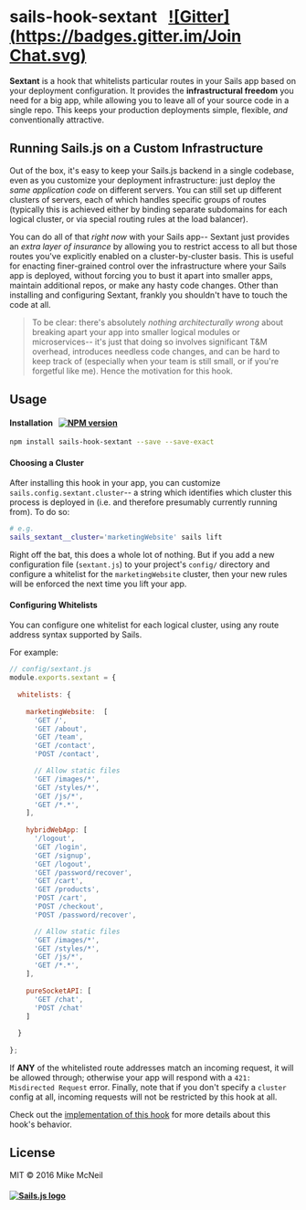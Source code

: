 # sails-hook-sextant  &nbsp;  [![Gitter](https://badges.gitter.im/Join Chat.svg)](https://gitter.im/balderdashy/sails?utm_source=badge&utm_medium=badge&utm_campaign=pr-badge&utm_content=badge)

**Sextant** is a hook that whitelists particular routes in your Sails app based on your deployment configuration.  It provides the **infrastructural freedom** you need for a big app, while allowing you to leave all of your source code in a single repo.  This keeps your production deployments simple, flexible, _and_ conventionally attractive.


## Running Sails.js on a Custom Infrastructure

Out of the box, it's easy to keep your Sails.js backend in a single codebase, even as you customize your deployment infrastructure:  just deploy the _same application code_ on different servers.  You can still set up different clusters of servers, each of which handles specific groups of routes (typically this is achieved either by binding separate subdomains for each logical cluster, or via special routing rules at the load balancer).

You can do all of that _right now_ with your Sails app-- Sextant just provides an _extra layer of insurance_ by allowing you to restrict access to all but those routes you've explicitly enabled on a cluster-by-cluster basis.  This is useful for enacting finer-grained control over the infrastructure where your Sails app is deployed, without forcing you to bust it apart into smaller apps, maintain additional repos, or make any hasty code changes.  Other than installing and configuring Sextant, frankly you shouldn't have to touch the code at all.

> To be clear: there's absolutely _nothing architecturally wrong_ about breaking apart your app into smaller logical modules or microservices-- it's just that doing so involves significant T&M overhead, introduces needless code changes, and can be hard to keep track of (especially when your team is still small, or if you're forgetful like me).  Hence the motivation for this hook.



## Usage

#### Installation &nbsp; [![NPM version](https://badge.fury.io/js/sails-hook-sextant.svg)](http://badge.fury.io/js/sails-hook-sextant)

```sh
npm install sails-hook-sextant --save --save-exact
```

#### Choosing a Cluster

After installing this hook in your app, you can customize `sails.config.sextant.cluster`-- a string which identifies which cluster this process is deployed in
(i.e. and therefore presumably currently running from).  To do so:

```bash
# e.g.
sails_sextant__cluster='marketingWebsite' sails lift
```

Right off the bat, this does a whole lot of nothing.  But if you add a new configuration file (`sextant.js`) to your project's `config/` directory and configure a whitelist for the `marketingWebsite` cluster, then your new rules will be enforced the next time you lift your app.


#### Configuring Whitelists

You can configure one whitelist for each logical cluster, using any route address syntax supported by Sails.

For example:

```javascript
// config/sextant.js
module.exports.sextant = {
  
  whitelists: {
  
    marketingWebsite:  [
      'GET /',
      'GET /about',
      'GET /team',
      'GET /contact',
      'POST /contact',

      // Allow static files
      'GET /images/*',
      'GET /styles/*',
      'GET /js/*',
      'GET /*.*',
    ],
    
    hybridWebApp: [
      '/logout',
      'GET /login',
      'GET /signup',
      'GET /logout',
      'GET /password/recover',
      'GET /cart',
      'GET /products',
      'POST /cart',
      'POST /checkout',
      'POST /password/recover',

      // Allow static files
      'GET /images/*',
      'GET /styles/*',
      'GET /js/*',
      'GET /*.*',
    ],
    
    pureSocketAPI: [
      'GET /chat',
      'POST /chat'
    ]
    
  }
  
};
```


If **ANY** of the whitelisted route addresses match an incoming request, it will be allowed through; otherwise your app will respond with a `421: Misdirected Request` error.  Finally, note that if you don't specify a `cluster` config at all, incoming requests will not be restricted by this hook at all.

Check out the [implementation of this hook](./index.js) for more details about this hook's behavior.


## License

MIT &copy; 2016 Mike McNeil

<h4>
<a href="http://sailsjs.org"><img alt="Sails.js logo" src="http://balderdashy.github.io/sails/images/logo.png" title="Sextant (a hook for Sails.js)"/></a>
</h4>
